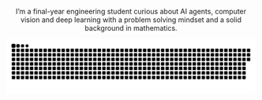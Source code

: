 <p align="center">
  I’m a final-year engineering student curious about AI agents, computer vision and deep learning with a problem solving mindset and a solid background in mathematics.
</p>

<p align="center">
  <picture>
    <source media="(prefers-color-scheme: dark)" srcset="https://github.com/MouhebAbdelhafidh/MouhebAbdelhafidh/blob/output/github-snake-dark.svg">
    <source media="(prefers-color-scheme: light)" srcset="https://github.com/MouhebAbdelhafidh/MouhebAbdelhafidh/blob/output/github-snake.svg">
    <img alt="GitHub Contribution Snake" src="https://github.com/MouhebAbdelhafidh/MouhebAbdelhafidh/blob/output/github-snake.svg" />
  </picture>
</p>

